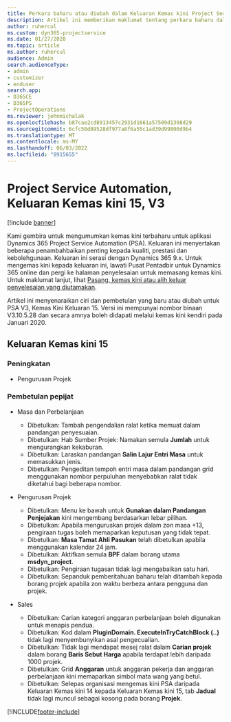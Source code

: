 ```yaml
---
title: Perkara baharu atau diubah dalam Keluaran Kemas kini Project Service Automation 15, V3
description: Artikel ini memberikan maklumat tentang perkara baharu dalam Keluaran Kemas Kini Automasi Project Service 15, V3.
author: ruhercul
ms.custom: dyn365-projectservice
ms.date: 01/27/2020
ms.topic: article
ms.author: ruhercul
audience: Admin
search.audienceType:
- admin
- customizer
- enduser
search.app:
- D365CE
- D365PS
- ProjectOperations
ms.reviewer: johnmichalak
ms.openlocfilehash: b87cae2cd8913457c2931d1661a57509d1398d29
ms.sourcegitcommit: 6cfc50d89528df977a8f6a55c1ad39d99800d9b4
ms.translationtype: MT
ms.contentlocale: ms-MY
ms.lasthandoff: 06/03/2022
ms.locfileid: "8915655"
---
```

# <a name="project-service-automation-update-release-15-v3"></a>Project Service Automation, Keluaran Kemas kini 15, V3

[!include [banner](../includes/psa-now-project-operations.md)]

Kami gembira untuk mengumumkan kemas kini terbaharu untuk aplikasi Dynamics 365 Project Service Automation (PSA). Keluaran ini menyertakan beberapa penambahbaikan penting kepada kualiti, prestasi dan kebolehgunaan. Keluaran ini serasi dengan Dynamics 365 9.x. Untuk mengemas kini kepada keluaran ini, lawati Pusat Pentadbir untuk Dynamics 365 online dan pergi ke halaman penyelesaian untuk memasang kemas kini. Untuk maklumat lanjut, lihat [Pasang, kemas kini atau alih keluar penyelesaian yang diutamakan](/power-platform/admin/install-remove-preferred-solution).

Artikel ini menyenaraikan ciri dan pembetulan yang baru atau diubah untuk PSA V3, Kemas Kini Keluaran 15. Versi ini mempunyai nombor binaan V3.10.5.28 dan secara amnya boleh didapati melalui kemas kini kendiri pada Januari 2020.

## <a name="update-release-15"></a>Keluaran Kemas kini 15 

### <a name="enhancements"></a>Peningkatan

- Pengurusan Projek

### <a name="bug-fixes"></a>Pembetulan pepijat

- Masa dan Perbelanjaan

  - Dibetulkan: Tambah pengendalian ralat ketika memuat dalam pandangan penyesuaian.
  - Dibetulkan: Hab Sumber Projek: Namakan semula **Jumlah** untuk mengurangkan kekaburan.
  - Dibetulkan: Laraskan pandangan **Salin Lajur Entri Masa** untuk memasukkan jenis.
  - Dibetulkan: Pengeditan tempoh entri masa dalam pandangan grid menggunakan nombor perpuluhan menyebabkan ralat tidak diketahui bagi beberapa nombor.

- Pengurusan Projek

  - Dibetulkan: Menu ke bawah untuk **Gunakan dalam Pandangan Penjejakan** kini mengembang berdasarkan lebar pilihan.
  - Dibetulkan: Apabila menguruskan projek dalam zon masa +13, pengiraan tugas boleh memaparkan keputusan yang tidak tepat.
  - Dibetulkan: **Masa Tamat Ahli Pasukan** telah dibetulkan apabila menggunakan kalendar 24 jam.
  - Dibetulkan: Aktifkan semula **BPF** dalam borang utama **msdyn_project**.
  - Dibetulkan: Pengiraan tugasan tidak lagi mengabaikan satu hari.
  - Dibetulkan: Sepanduk pemberitahuan baharu telah ditambah kepada borang projek apabila zon waktu berbeza antara pengguna dan projek.

- Sales

  - Dibetulkan: Carian kategori anggaran perbelanjaan boleh digunakan untuk menapis pendua.
  - Dibetulkan: Kod dalam **PluginDomain. ExecuteInTryCatchBlock (..)** tidak lagi menyembunyikan asal pengecualian.
  - Dibetulkan: Tidak lagi mendapat mesej ralat dalam **Carian projek** dalam borang **Baris Sebut Harga** apabila terdapat lebih daripada 1000 projek.
  - Dibetulkan: Grid **Anggaran** untuk anggaran pekerja dan anggaran perbelanjaan kini memaparkan simbol mata wang yang betul.
  - Dibetulkan: Selepas organisasi mengemas kini PSA daripada Keluaran Kemas kini 14 kepada Keluaran Kemas kini 15, tab **Jadual** tidak lagi muncul sebagai kosong pada borang **Projek**.


[!INCLUDE[footer-include](../includes/footer-banner.md)]
